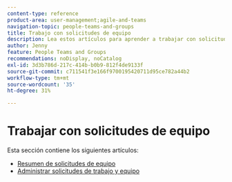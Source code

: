 ```yaml
---
content-type: reference
product-area: user-management;agile-and-teams
navigation-topic: people-teams-and-groups
title: Trabajo con solicitudes de equipo
description: Lea estos artículos para aprender a trabajar con solicitudes de equipo en Workfront.
author: Jenny
feature: People Teams and Groups
recommendations: noDisplay, noCatalog
exl-id: 3d3b786d-217c-414b-b0b9-812f4de9133f
source-git-commit: c711541f3e166f9700195420711d95ce782a44b2
workflow-type: tm+mt
source-wordcount: '35'
ht-degree: 31%

---
```


# Trabajar con solicitudes de equipo

Esta sección contiene los siguientes artículos:

* [Resumen de solicitudes de equipo](../../people-teams-and-groups/work-with-team-requests/team-requests-overview.md)
* [Administrar solicitudes de trabajo y equipo](../../people-teams-and-groups/work-with-team-requests/manage-work-and-team-requests.md)
